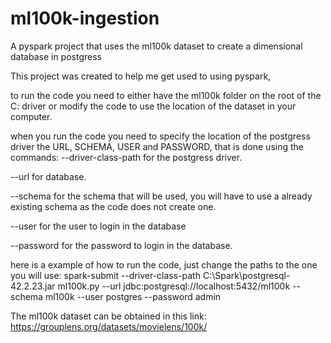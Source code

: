 # ml100k-ingestion
A pyspark project that uses the ml100k dataset to create a dimensional database in postgress

This project was created to help me get used to using pyspark,

to run the code you need to either have the ml100k folder on the root of the C: driver or modify the code to use the location of the dataset in your computer.

when you run the code you need to specify the location of the postgress driver the URL, SCHEMA, USER and PASSWORD, that is done using the commands:
--driver-class-path for the postgress driver.

--url for database.

--schema for the schema that will be used, you will have to use a already existing schema as the code does not create one.

--user for the user to login in the database

--password for the password to login in the database.



here is a example of how to run the code, just change the paths to the one you will use:
spark-submit --driver-class-path C:\Spark\postgresql-42.2.23.jar ml100k.py --url jdbc:postgresql://localhost:5432/ml100k --schema ml100k --user postgres --password admin


The ml100k dataset can be obtained in this link: https://grouplens.org/datasets/movielens/100k/
